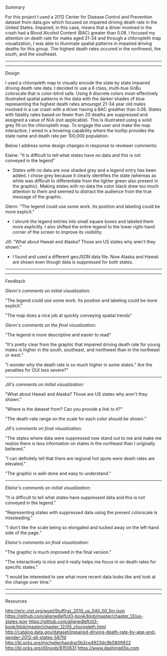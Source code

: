 Summary 

For this project I used a 2012 Center for Disease Control and Prevention dataset from 
data.gov which focused on impaired driving death rate in the United States. Impaired, in 
this case, means that a driver involved in the crash had a Blood Alcohol Content (BAC) greater 
than 0.08. I focused my attention on death rate for males aged 21-34 and through a chloropleth 
map visualization, I was able to illuminate spatial patterns in impaired driving deaths for 
this group. The highest death rates occured in the northwest, the south, and the southeast.

--------------------------------------------------------------------------------------------------
--------------------------------------------------------------------------------------------------
Design

I used a chloropleth map to visually encode the state by state impaired driving death 
rate data. I decided to use a 6 class, multi-hue GnBu colorscale that is color-blind safe. 
Using 6 discrete colors most-effectively illustrated spatial patterns in the data with 
the darker shades of blue representing the highest death rates amoungst 21-34 year old males 
involved in a car crash with a driver having a BAC greather than 0.08. States with fatality 
rates based on fewer than 20 deaths are suppressed and assigned a value of N\A (not applicable).
This is illustrated using a solid grey fill on the chloropleth map. To engage the user and
make the map interactive, I wired in a hovering capability where the tooltip provides the state 
name and death rate per 100,000 population.

Below I address some design changes in response to reviewer comments:

Elaine: "It is difficult to tell what states have no data and this is not conveyed in the legend"

* States with no data are now shaded grey and a legend entry has been added. I chose grey because it
clearly identifies the state (whereas as white was difficult to differentiate from the lighter green
also present in the graphic). Making states with no data the color black drew too much attention to them 
and seemed to distract the audience from the true message of the graphic.

Glenn: "The legend could use some work. Its position and labeling could be more explicit."

* I shrunk the legend entries into small square boxes and labeled them more explicitly. I also
shifted the entire legend to the lower right-hand corner of the screen to improve its visibility.

Jill: "What about Hawaii and Alaska? Those are US states why aren't they shown."

* I found and used a different geoJSON data file. Now Alaska and Hawaii are shown even though data
is suppressed for both states. 

--------------------------------------------------------------------------------------------------
--------------------------------------------------------------------------------------------------
Feedback

*Glenn's comments on initial visualization:*

"The legend could use some work. Its position and labeling could be more explicit."

"The map does a nice job at quickly conveying spatial trends"

*Glenn's comments on the final visualization:*

"The legend is more descriptive and easier to read"

"It's pretty clear from the graphic that impaired driving death rate for young males
is higher in the south, southeast, and northwest than in the northeast or west."

"I wonder why the death rate is so much higher in some states." Are the penalites for OUI
less severe?"

*********************************************************************************************************

*Jill's comments on initial visualization:*

"What about Hawaii and Alaska? Those are US states why aren't they shown."

"Where is the dataset from? Can you provide a link to it?"

"The death-rate range on the scale for each color should be shown."

*Jill's comments on final visualization:*

"The states where data were suppressed now stand out to me and make me realize there is less 
information on states in the northeast than I originally believed."

"I can definitely tell that there are regional hot spots were death rates are 
elevated."

"The graphic is well-done and easy to understand."

*********************************************************************************************************
*Elaine's comments on initial visualization:*

"It is difficult to tell what states have suppressed data and this is not conveyed in the legend."

"Representing states with suppressed data using the present colorscale is missleading."

"I don't like the scale being so elongated and tucked away on the left-hand side of the page."

*Elaine's comments on final visualization:*

"The graphic is much improved in the final version."

"The interactively is nice and it really helps me focus in on death rates for specific states."

"I would be interested to see what more recent data looks like and look at the change over time."

--------------------------------------------------------------------------------------------------
--------------------------------------------------------------------------------------------------
Resources 

http://eric.clst.org/wupl/Stuff/gz_2010_us_040_00_5m.json
https://github.com/alignedleft/d3-book/blob/master/chapter_12/us-states.json
https://github.com/alignedleft/d3-book/blob/master/chapter_12/05_choropleth.html
http://catalog.data.gov/dataset/impaired-driving-death-rate-by-age-and-gender-2012-all-states-587fd
http://bl.ocks.org/michellechandra/0b2ce4923dc9b5809922
http://bl.ocks.org/d3noob/8150631
https://www.dashingd3js.com
